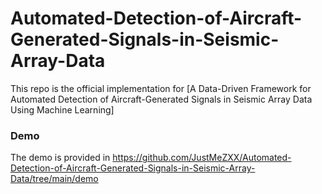 # Automated-Detection-of-Aircraft-Generated-Signals-in-Seismic-Array-Data

This repo is the official implementation for [A Data-Driven Framework for Automated Detection of Aircraft-Generated Signals in Seismic Array Data Using Machine Learning]

### Demo
The demo is provided in https://github.com/JustMeZXX/Automated-Detection-of-Aircraft-Generated-Signals-in-Seismic-Array-Data/tree/main/demo
